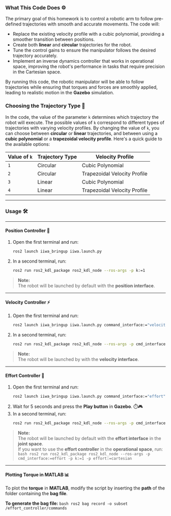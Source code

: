### **What This Code Does** ⚙️

The primary goal of this homework is to control a robotic arm to follow pre-defined trajectories with smooth and accurate movements. The code will:
- Replace the existing velocity profile with a cubic polynomial, providing a smoother transition between positions.
- Create both **linear** and **circular** trajectories for the robot.
- Tune the control gains to ensure the manipulator follows the desired trajectory accurately.
- Implement an inverse dynamics controller that works in operational space, improving the robot's performance in tasks that require precision in the Cartesian space.

By running this code, the robotic manipulator will be able to follow trajectories while ensuring that torques and forces are smoothly applied, leading to realistic motion in the **Gazebo** simulation.

### **Choosing the Trajectory Type** 🎯

In the code, the value of the parameter `k` determines which trajectory the robot will execute. The possible values of `k` correspond to different types of trajectories with varying velocity profiles. By changing the value of `k`, you can choose between **circular** or **linear** trajectories, and between using a **cubic polynomial** or a **trapezoidal velocity profile**. Here's a quick guide to the available options:  

| **Value of `k`** | **Trajectory Type**       | **Velocity Profile**         |
|------------------|---------------------------|------------------------------|
| `1`              | Circular                  | Cubic Polynomial             |
| `2`              | Circular                  | Trapezoidal Velocity Profile |
| `3`              | Linear                    | Cubic Polynomial             |
| `4`              | Linear                    | Trapezoidal Velocity Profile |

---

### **Usage** 🛠️

---

####  **Position Controller** 🧭

1. Open the first terminal and run:
    ```bash
    ros2 launch iiwa_bringup iiwa.launch.py
    ```
2. In a second terminal, run:
    ```bash
    ros2 run ros2_kdl_package ros2_kdl_node --ros-args -p k:=1
    ```
> **Note:**  
> The robot will be launched by default with the **position interface**.  
---

#### **Velocity Controller** ⚡

1. Open the first terminal and run:
    ```bash
    ros2 launch iiwa_bringup iiwa.launch.py command_interface:="velocity" robot_controller:="velocity_controller"
    ```
2. In a second terminal, run:
    ```bash
    ros2 run ros2_kdl_package ros2_kdl_node --ros-args -p cmd_interface:=velocity -p k:=1
    ```
> **Note:**  
> The robot will be launched by with the **velocity interface**.  
---

#### **Effort Controller** 💪

1. Open the first terminal and run:
    ```bash
    ros2 launch iiwa_bringup iiwa.launch.py command_interface:="effort" robot_controller:="effort_controller" use_sim:=true
    ```
2. Wait for 5 seconds and press the **Play button** in **Gazebo**. ⏱️🎮
3. In a second terminal, run:
    ```bash
    ros2 run ros2_kdl_package ros2_kdl_node --ros-args -p cmd_interface:=effort -p k:=1
    ```

> **Note:**  
> The robot will be launched by default with the **effort interface** in the **joint space**.  
> If you want to use the **effort controller** in the **operational space**, run: 
    ```bash
    ros2 run ros2_kdl_package ros2_kdl_node --ros-args -p cmd_interface:=effort -p k:=1 -p effort:=cartesian
    ```

---

#### **Plotting Torque in MATLAB** 📊

To plot the **torque** in **MATLAB**, modify the script by inserting the **path** of the folder containing the **bag file**.

**To generate the bag file:**
	```bash
	ros2 bag record -o subset /effort_controller/commands
	```
